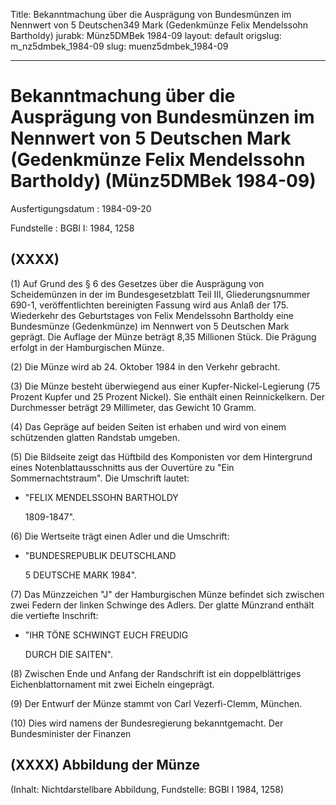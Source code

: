 Title: Bekanntmachung über die Ausprägung von Bundesmünzen im Nennwert von 5 Deutschen349
  Mark (Gedenkmünze Felix Mendelssohn Bartholdy)
jurabk: Münz5DMBek 1984-09
layout: default
origslug: m_nz5dmbek_1984-09
slug: muenz5dmbek_1984-09

---

# Bekanntmachung über die Ausprägung von Bundesmünzen im Nennwert von 5 Deutschen Mark (Gedenkmünze Felix Mendelssohn Bartholdy) (Münz5DMBek 1984-09)

Ausfertigungsdatum
:   1984-09-20

Fundstelle
:   BGBl I: 1984, 1258



## (XXXX)

(1) Auf Grund des § 6 des Gesetzes über die Ausprägung von
Scheidemünzen in der im Bundesgesetzblatt Teil III, Gliederungsnummer
690-1, veröffentlichten bereinigten Fassung wird aus Anlaß der 175.
Wiederkehr des Geburtstages von Felix Mendelssohn Bartholdy eine
Bundesmünze (Gedenkmünze) im Nennwert von 5 Deutschen Mark geprägt.
Die Auflage der Münze beträgt 8,35 Millionen Stück. Die Prägung
erfolgt in der Hamburgischen Münze.

(2) Die Münze wird ab 24. Oktober 1984 in den Verkehr gebracht.

(3) Die Münze besteht überwiegend aus einer Kupfer-Nickel-Legierung
(75 Prozent Kupfer und 25 Prozent Nickel). Sie enthält einen
Reinnickelkern. Der Durchmesser beträgt 29 Millimeter, das Gewicht 10
Gramm.

(4) Das Gepräge auf beiden Seiten ist erhaben und wird von einem
schützenden glatten Randstab umgeben.

(5) Die Bildseite zeigt das Hüftbild des Komponisten vor dem
Hintergrund eines Notenblattausschnitts aus der Ouvertüre zu "Ein
Sommernachtstraum". Die Umschrift lautet:

*   "FELIX MENDELSSOHN BARTHOLDY

    1809-1847".




(6) Die Wertseite trägt einen Adler und die Umschrift:

*   "BUNDESREPUBLIK DEUTSCHLAND

    5 DEUTSCHE MARK 1984".




(7) Das Münzzeichen "J" der Hamburgischen Münze befindet sich zwischen
zwei Federn der linken Schwinge des Adlers. Der glatte Münzrand
enthält die vertiefte Inschrift:

*   "IHR TÖNE SCHWINGT EUCH FREUDIG

    DURCH DIE SAITEN".




(8) Zwischen Ende und Anfang der Randschrift ist ein doppelblättriges
Eichenblattornament mit zwei Eicheln eingeprägt.

(9) Der Entwurf der Münze stammt von Carl Vezerfi-Clemm, München.

(10) Dies wird namens der Bundesregierung bekanntgemacht.
Der Bundesminister der Finanzen


## (XXXX) Abbildung der Münze

(Inhalt: Nichtdarstellbare Abbildung,
Fundstelle: BGBl I 1984, 1258)

